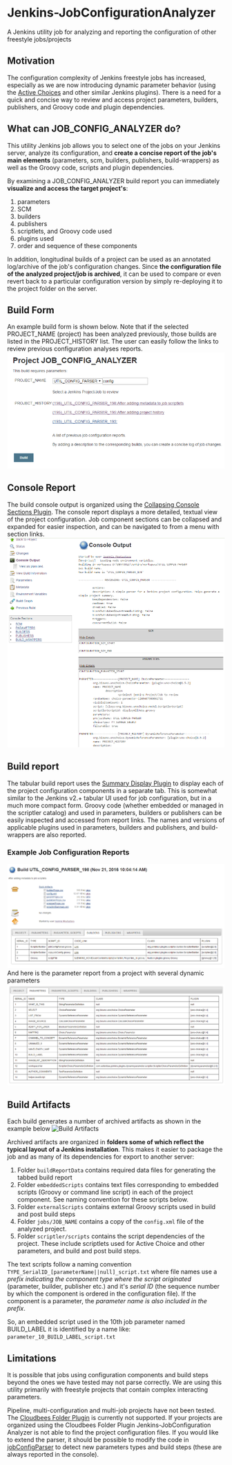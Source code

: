 # Jenkins-JobConfigurationAnalyzer
A Jenkins utility job for analyzing and reporting the configuration of other freestyle jobs/projects

## Motivation
The configuration complexity of Jenkins freestyle jobs has increased, especially as we are now introducing dynamic parameter 
behavior (using the [Active Choices](https://wiki.jenkins-ci.org/display/JENKINS/Active+Choices+Plugin) and other similar Jenkins plugins).
There is a need for a quick and concise way to review and access project parameters, builders, publishers, and Groovy code and plugin dependencies.

## What can JOB_CONFIG_ANALYZER do?
This utility Jenkins job allows you to select one of the jobs on your Jenkins server, analyze its configuration, and **create a concise report of the job's main elements** (parameters, scm, builders, publishers, build-wrappers) as well as the Groovy code, scripts and plugin dependencies.

By examining a JOB_CONFIG_ANALYZER build report you can immediately **visualize and access the target project's**:

1. parameters
2. SCM
3. builders
4. publishers
5. scriptlets, and Groovy code used
6. plugins used 
7. order and sequence of these components

In addition, longitudinal builds of a project can be used as an annotated log/archive of the job's configuration changes. 
Since **the configuration file of the analyzed project/job is archived**, it can be used to compare or even revert back to a particular configuration version by simply re-deploying it to the project folder on the server.

## Build Form
An example build form is shown below. Note that if the selected PROJECT_NAME (project) has been analyzed previously, those builds are listed in the PROJECT_HISTORY list.
The user can easily follow the links to review previous configuration analyses reports.
![Build Form](./userContent/assets/images/BuildForm.png?raw=true "Build Form")

## Console Report
The build console output is organized using the [Collapsing Console Sections Plugin](https://wiki.jenkins-ci.org/display/JENKINS/Collapsing+Console+Sections+Plugin). 
The console report displays a more detailed, textual view of the project configuration. Job component sections can be collapsed and expanded for easier inspection, and can be navigated to from a menu with section links.
![Console Report](./userContent/assets/images/ConsoleReport.png?raw=true "Console Report")

## Build report
The tabular build report uses the [Summary Display Plugin](https://wiki.jenkins-ci.org/display/JENKINS/Summary+Display+Plugin) to display each of the project configuration components in a separate tab.
This is somewhat similar to the Jenkins v2.+ tabular UI used for job configuration, but in a much more compact form.
Groovy code (whether embedded or managed in the scriptler catalog) and used in parameters, builders or publishers can be easily inspected and accessed from report links.
The names and versions of applicable plugins used in parameters, builders and publishers, and build-wrappers are also reported.

### Example Job Configuration Reports
![Example Report](./userContent/assets/images/ExampleReport.png?raw=true "example Report")
And here is the parameter report from a project with several dynamic parameters
![example Complex Param Report](./userContent/assets/images/ExampleReportComplexParam.png?raw=true "example Complex Param Report")

## Build Artifacts
Each build generates a number of archived artifacts as shown in the example below
![Build Artifacts](https://docs.google.com/drawings/d/1Gj9NMppm_3ElLFXQVX-LPQzNEHDkzCxDDWJbeuoKkmU/pub?w=426&h=400)

Archived artifacts are organized in **folders some of which reflect the typical layout of a Jenkins installation**. This makes it easier to package the job and as many of its dependencies for export to another server:

1. Folder `buildReportData` contains required data files for generating the tabbed build report
2. Folder `embeddedScripts` contains text files corresponding to embedded scripts (Groovy or command line script) in each of the project component. See naming convention for these scripts below.
3. Folder `externalScripts` contains external Groovy scripts used in build and post build steps
4. Folder `jobs/JOB_NAME` contains a copy of the `config.xml` file of the analyzed project.
5. Folder `scriptler/scripts` contains the script dependencies of the project. These include scriptlets used for Active Choice and other parameters, and build and post build steps.

The text scripts follow a naming convention `TYPE_SerialID_[parameterName||null]_script.txt` where file names use a *prefix indicating the component type where the script originated* (parameter, builder, publisher etc.) and it's *serial ID* (the sequence number by which the component is ordered in the configuration file). If the component is a parameter, the *parameter name is also included in the prefix*.

So, an embedded script used in the 10th job parameter named BUILD_LABEL it is identified by a name like: `parameter_10_BUILD_LABEL_script.txt`

## Limitations
It is possible that jobs using configuration components and build steps beyond the ones we have tested may not parse correctly.
We are using this utility primarily with freestyle projects that contain complex interacting parameters. 

Pipeline, multi-configuration and multi-job projects have not been tested.
The [Cloudbees Folder Plugin](https://wiki.jenkins-ci.org/display/JENKINS/CloudBees+Folders+Plugin) is currently not supported. If your projects are organized using the Cloudbees Folder Plugin Jenkins-JobConfiguration Analyzer is not able to find the project configuration files.
If you would like to extend the parser, it should be possible to modify the code in [jobConfigParser](./scriptler/scripts/jobConfigParser.groovy) to detect new parameters types and build steps (these are always reported in the console).


